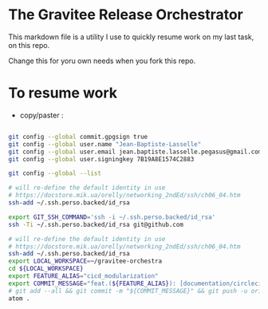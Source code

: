 # The Gravitee Release Orchestrator

This markdown file is a utility I use to quickly resume work on my last task, on this repo.

Change this for yoru own needs when you fork this repo.

# To resume work

* copy/paster :

```bash

git config --global commit.gpgsign true
git config --global user.name "Jean-Baptiste-Lasselle"
git config --global user.email jean.baptiste.lasselle.pegasus@gmail.com
git config --global user.signingkey 7B19A8E1574C2883

git config --global --list

# will re-define the default identity in use
# https://docstore.mik.ua/orelly/networking_2ndEd/ssh/ch06_04.htm
ssh-add ~/.ssh.perso.backed/id_rsa

export GIT_SSH_COMMAND='ssh -i ~/.ssh.perso.backed/id_rsa'
ssh -Ti ~/.ssh.perso.backed/id_rsa git@github.com

# will re-define the default identity in use
# https://docstore.mik.ua/orelly/networking_2ndEd/ssh/ch06_04.htm
ssh-add ~/.ssh.perso.backed/id_rsa
export LOCAL_WORKSPACE=~/gravitee-orchestra
cd ${LOCAL_WORKSPACE}
export FEATURE_ALIAS="cicd_modularization"
export COMMIT_MESSAGE="feat.(${FEATURE_ALIAS}): [documentation/circleci-orbs/orbinoid/orb] contains a much better orb starter, added orbinoid integration tests feature, orbinoid orb publishing process now also git flow releases the orb source code,  working on https://github.com/gravitee-io/release/issues/145"
# git add --all && git commit -m "${COMMIT_MESSAGE}" && git push -u origin HEAD
atom .

```
